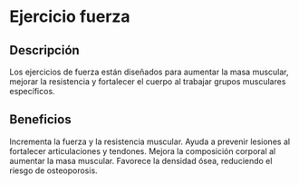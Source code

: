 # Ejercicio fuerza

## Descripción
Los ejercicios de fuerza están diseñados para aumentar la masa muscular, mejorar la resistencia y fortalecer el cuerpo al trabajar grupos musculares específicos.

## Beneficios
Incrementa la fuerza y la resistencia muscular.
Ayuda a prevenir lesiones al fortalecer articulaciones y tendones.
Mejora la composición corporal al aumentar la masa muscular.
Favorece la densidad ósea, reduciendo el riesgo de osteoporosis.